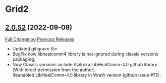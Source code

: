 # Grid2

## [2.0.52](https://github.com/michaelnpsp/Grid2/tree/2.0.52) (2022-09-08)
[Full Changelog](https://github.com/michaelnpsp/Grid2/compare/2.0.51...2.0.52) [Previous Releases](https://github.com/michaelnpsp/Grid2/releases)

- Updated gitignore file  
- BugFix now libhealcomm4 library is not ignored during classic versions packaging.  
- Now Classic versions include Azilroka LibHealComm-4.0 github library (With direct permission from the author).  
    Reenabled LibHealComm-4.0 library in Wrath version (github issue #72).  

